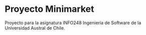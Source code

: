 # Proyecto Minimarket
Proyecto para la asignatura INFO248 Ingeniería de Software de la Universidad Austral de Chile.
